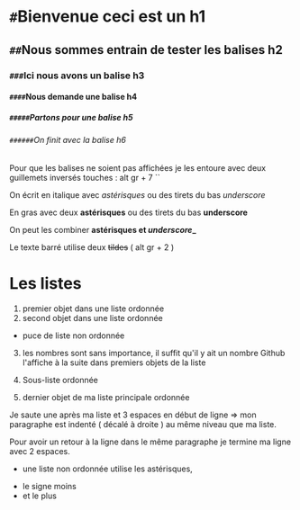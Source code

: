 # `#`Bienvenue ceci est un h1

## `##`Nous sommes entrain de tester les balises h2

### `###`Ici nous avons un balise h3

#### `####`Nous demande une balise h4

##### `#####`Partons pour une balise h5

###### `######`On finit avec la balise h6

Pour que les balises ne soient pas affichées je les entoure avec deux guillemets inversés touches : alt gr + 7 ``

On écrit en italique avec _astérisques_ ou des tirets du bas _underscore_

En gras avec deux **astérisques** ou des tirets du bas **underscore**

On peut les combiner **astérisques et _underscore__**

Le texte barré utilise deux ~~tildes~~ ( alt gr + 2 )

# Les listes

1. premier objet dans une liste ordonnée
2. second objet dans une liste ordonnée

  - puce de liste non ordonnée

3. les nombres sont sans importance, il suffit qu'il y ait un nombre Github l'affiche à la suite dans premiers objets de la liste

  1. Sous-liste ordonnée
  2. dernier objet de ma liste principale ordonnée

Je saute une après ma liste et 3 espaces en début de ligne => mon paragraphe est indenté ( décalé à droite ) au même niveau que ma liste.

Pour avoir un retour à la ligne dans le même paragraphe je termine ma ligne avec 2 espaces.

* une liste non ordonnée utilise les astérisques,
- le signe moins
- et le plus
